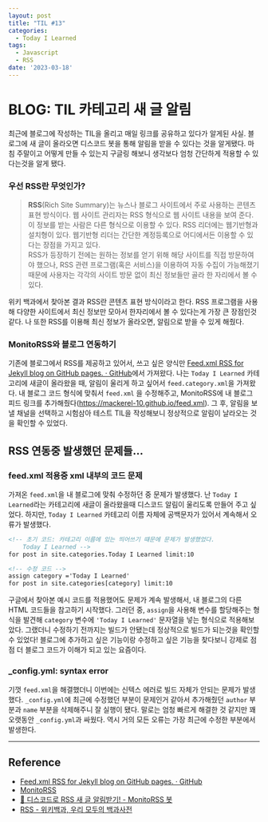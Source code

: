```yaml
---
layout: post
title: "TIL #13"
categories:
  - Today I Learned
tags:
  - Javascript
  - RSS
date: '2023-03-18'
---
```



# BLOG: TIL 카테고리 새 글 알림
최근에 블로그에 작성하는 TIL을 올리고 매일 링크를 공유하고 있다가 알게된 사실. 블로그에 새 글이 올라오면 디스코드 봇을 통해 알림을 받을 수 있다는 것을 알게됐다. 마침 주말이고 어떻게 만들 수 있는지 구글링 해보니 생각보다 엄청 간단하게 적용할 수 있다는것을 알게 됐다.

### 우선 RSS란 무엇인가?
> **RSS**(Rich Site Summary)는 뉴스나  블로그 사이트에서 주로 사용하는 콘텐츠 표현 방식이다. 웹 사이트 관리자는 RSS 형식으로 웹 사이트 내용을 보여 준다. 이 정보를 받는 사람은 다른 형식으로 이용할 수 있다. RSS 리더에는 웹기반형과 설치형이 있다. 웹기반형 리더는 간단한 계정등록으로 어디에서든 이용할 수 있다는 장점을 가지고 있다.  
> RSS가 등장하기 전에는 원하는 정보를 얻기 위해 해당 사이트를 직접 방문하여야 했으나, RSS 관련 프로그램(혹은 서비스)을 이용하여 자동 수집이 가능해졌기 때문에 사용자는 각각의 사이트 방문 없이 최신 정보들만 골라 한 자리에서 볼 수 있다.  

위키 백과에서 찾아본 결과 RSS란 콘텐츠 표현 방식이라고 한다. RSS 프로그램을 사용해 다양한 사이트에서 최신 정보만 모아서 한자리에서 볼 수 있다는게 가장 큰 장점인것 같다. 나 또한 RSS를 이용해  최신 정보가 올라오면, 알림으로 받을 수 있게 해줬다.


### MonitoRSS와 블로그 연동하기
기존에 블로그에서 RSS를 제공하고 있어서, 쓰고 싶은 양식만 [Feed.xml RSS for Jekyll blog on GitHub pages. · GitHub](https://gist.github.com/roachhd/f664d2cae2da899be3f6)에서 가져왔다.  나는 `Today I Learned` 카테고리에 새글이 올라왔을 때, 알림이 울리게 하고 싶어서 `feed.category.xml`을 가져왔다.
내 블로그 코드 형식에 맞춰서 `feed.xml` 을 수정해주고, MonitoRSS에 내 블로그 피드 링크를 추가해줬다(https://mackerel-10.github.io/feed.xml). 그 후, 알림을 보낼 채널을 선택하고 시험삼아 테스트 TIL을 작성해보니 정상적으로 알림이 날라오는 것을 확인할 수 있었다.


##  RSS 연동중 발생했던 문제들...
### feed.xml 적용중 xml 내부의 코드 문제
가져온 `feed.xml`을 내 블로그에 맞춰 수정하던 중 문제가 발생했다.
난 `Today I Learned`라는 카테고리에 새글이 올라왔을때 디스코드 알림이 울리도록 만들어 주고 싶었다. 하지만, `Today I Learned` 카테고리 이름 자체에 공백문자가 있어서 계속해서 오류가 발생했다.

```xml
<!-- 초기 코드: 카테고리 이름에 있는 띄어쓰기 떄문에 문제가 발생했었다.
	Today I Learned -->
for post in site.categories.Today I Learned limit:10

<!-- 수정 코드 -->
assign category ='Today I Learned'
for post in site.categories[category] limit:10
```

구글에서 찾아본 예시 코드를 적용했어도 문제가 계속 발생해서, 내 블로그의 다른 HTML 코드들을 참고하기 시작했다. 그러던 중, `assign`을 사용해 변수를 할당해주는 형식을 발견해 `category` 변수에 `'Today I Learned'` 문자열을 넣는 형식으로 적용해보았다.
그랬더니 수정하기 전까지는 빌드가 안됐는데 정상적으로 빌드가 되는것을 확인할 수 있었다! 블로그에 추가하고 싶은 기능이랑 수정하고 싶은 기능을 찾다보니 강제로 점점 더 블로그 코드가 이해가 되고 있는 요즘이다.

### _config.yml: syntax error
기껏 `feed.xml`을 해결했더니 이번에는 신텍스 에러로 빌드 자체가 안되는 문제가 발생했다. `_config.yml`에 최근에 수정했던 부분이 문제인거 같아서 추가해줬던 `author` 부분과 `name` 부분을 삭제해주니 잘 실행이 됐다. 말로는 엄청 빠르게 해결한 것 같지만 꽤 오랫동안 `_config.yml`과 싸웠다. 역시 거의 모든 오류는 가장 최근에 수정한 부분에서 발생한다.


- - - -
## Reference
- [Feed.xml RSS for Jekyll blog on GitHub pages. · GitHub](https://gist.github.com/roachhd/f664d2cae2da899be3f6)
- [MonitoRSS](https://monitorss.xyz/)
- [📰 디스코드로 RSS 새 글 알림받기! - MonitoRSS 봇](https://discordbot.tistory.com/7)
- [RSS - 위키백과, 우리 모두의 백과사전](https://ko.wikipedia.org/wiki/RSS)

